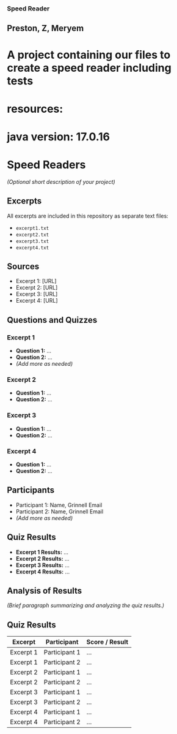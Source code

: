 ### Speed Reader
## Preston, Z, Meryem
# A project containing our files to create a speed reader including tests
# resources: 
# java version: 17.0.16


# Speed Readers
*(Optional short description of your project)*

## Excerpts
All excerpts are included in this repository as separate text files:  
- `excerpt1.txt`  
- `excerpt2.txt`  
- `excerpt3.txt`  
- `excerpt4.txt`  

## Sources
- Excerpt 1: [URL]  
- Excerpt 2: [URL]  
- Excerpt 3: [URL]  
- Excerpt 4: [URL]  

## Questions and Quizzes

### Excerpt 1
- **Question 1:** …  
- **Question 2:** …  
- *(Add more as needed)*  

### Excerpt 2
- **Question 1:** …  
- **Question 2:** …  

### Excerpt 3
- **Question 1:** …  
- **Question 2:** …  

### Excerpt 4
- **Question 1:** …  
- **Question 2:** …  

## Participants
- Participant 1: Name, Grinnell Email  
- Participant 2: Name, Grinnell Email  
- *(Add more as needed)*  

## Quiz Results
- **Excerpt 1 Results:** …  
- **Excerpt 2 Results:** …  
- **Excerpt 3 Results:** …  
- **Excerpt 4 Results:** …  

## Analysis of Results
*(Brief paragraph summarizing and analyzing the quiz results.)*







## Quiz Results
| Excerpt | Participant | Score / Result |
|---------|------------|----------------|
| Excerpt 1 | Participant 1 | … |
| Excerpt 1 | Participant 2 | … |
| Excerpt 2 | Participant 1 | … |
| Excerpt 2 | Participant 2 | … |
| Excerpt 3 | Participant 1 | … |
| Excerpt 3 | Participant 2 | … |
| Excerpt 4 | Participant 1 | … |
| Excerpt 4 | Participant 2 | … |
